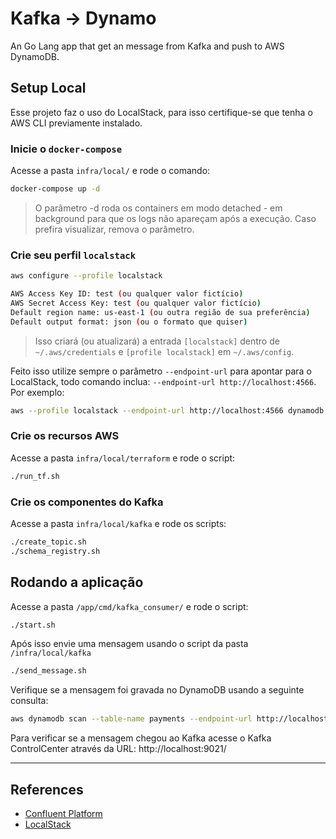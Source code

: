 # **Kafka -> Dynamo**
An Go Lang app that get an message from Kafka and push to AWS DynamoDB.

## **Setup Local**

Esse projeto faz o uso do LocalStack, para isso certifique-se que tenha o AWS CLI previamente instalado.

### **Inicie o `docker-compose`**

Acesse a pasta `infra/local/` e rode o comando:

```bash
docker-compose up -d
```

> O parâmetro -d roda os containers em modo detached - em background para que os logs não apareçam após a execução. Caso prefira visualizar, remova o parâmetro.

### **Crie seu perfil `localstack`**

```bash
aws configure --profile localstack
```

```bash
AWS Access Key ID: test (ou qualquer valor fictício)
AWS Secret Access Key: test (ou qualquer valor fictício)
Default region name: us-east-1 (ou outra região de sua preferência)
Default output format: json (ou o formato que quiser)
```

> Isso criará (ou atualizará) a entrada `[localstack]` dentro de `~/.aws/credentials` e `[profile localstack]` em `~/.aws/config`.

Feito isso utilize sempre o parâmetro `--endpoint-url` para apontar para o LocalStack, todo comando inclua: `--endpoint-url http://localhost:4566`. Por exemplo:

```bash
aws --profile localstack --endpoint-url http://localhost:4566 dynamodb list-tables
```

### **Crie os recursos AWS**

Acesse a pasta `infra/local/terraform` e rode o script:

```bash
./run_tf.sh
```

### **Crie os componentes do Kafka**

Acesse a pasta `infra/local/kafka` e rode os scripts:

```bash
./create_topic.sh
./schema_registry.sh
```

## **Rodando a aplicação**

Acesse a pasta `/app/cmd/kafka_consumer/` e rode o script:

```bash
./start.sh
```

Após isso envie uma mensagem usando o script da pasta `/infra/local/kafka`

```bash
./send_message.sh
```

Verifique se a mensagem foi gravada no DynamoDB usando a seguinte consulta:

```bash
aws dynamodb scan --table-name payments --endpoint-url http://localhost:4566 --region us-east-1
```

Para verificar se a mensagem chegou ao Kafka acesse o Kafka ControlCenter através da URL: http://localhost:9021/

---
## **References**

- [Confluent Platform](https://docs.confluent.io/platform/current/get-started/platform-quickstart.html)
- [LocalStack](https://www.localstack.cloud/)